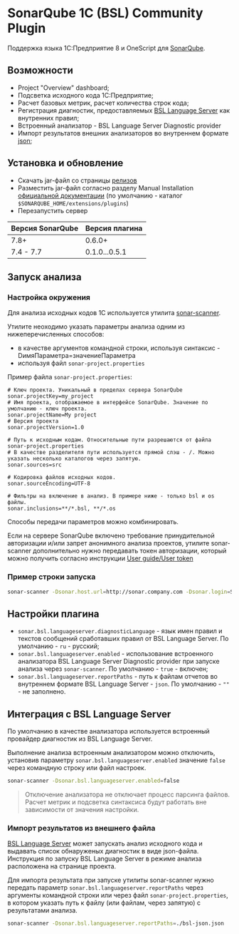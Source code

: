 # SonarQube 1C (BSL) Community Plugin

Поддержка языка 1С:Предприятие 8 и OneScript для [SonarQube](http://sonarqube.org).

## Возможности

* Project "Overview" dashboard;
* Подсветка исходного кода 1С:Предприятие;
* Расчет базовых метрик, расчет количества строк кода;
* Регистрация диагностик, предоставляемых [BSL Language Server](https://1c-syntax.github.io/bsl-language-server) как внутренних правил;
* Встроенный анализатор - BSL Language Server Diagnostic provider 
* Импорт результатов внешних анализаторов во внутреннем формате [json](https://1c-syntax.github.io/bsl-language-server/reporters/json.html);

## Установка и обновление

* Скачать jar-файл со страницы [релизов](https://github.com/1c-syntax/sonar-bsl-plugin-community/releases)
* Разместить jar-файл согласно разделу Manual Installation [официальной документации](https://docs.sonarqube.org/latest/setup/install-plugin/) (по умолчанию - каталог `$SONARQUBE_HOME/extensions/plugins`)
* Перезапустить сервер

Версия SonarQube | Версия плагина
-----------------|----------------
7.8+             | 0.6.0+
7.4 - 7.7        | 0.1.0...0.5.1

## Запуск анализа

### Настройка окружения

Для анализа исходных кодов 1С используется утилита [sonar-scanner](https://docs.sonarqube.org/display/SCAN/Analyzing+with+SonarQube+Scanner).

Утилите неоходимо указать параметры анализа одним из нижеперечисленных способов:
* в качестве аргументов командной строки, используя синтаксис -DимяПараметра=значениеПараметра
* используя файл `sonar-project.properties`

Пример файла `sonar-project.properties`:

```properties
# Ключ проекта. Уникальный в пределах сервера SonarQube
sonar.projectKey=my_project
# Имя проекта, отображаемое в интерфейсе SonarQube. Значение по умолчанию - ключ проекта.
sonar.projectName=My project
# Версия проекта
sonar.projectVersion=1.0
 
# Путь к исходным кодам. Относительные пути разрешаются от файла sonar-project.properties
# В качестве разделителя пути используется прямой слэш - /. Можно указать несколько каталогов через запятую.
sonar.sources=src
 
# Кодировка файлов исходных кодов.
sonar.sourceEncoding=UTF-8

# Фильтры на включение в анализ. В примере ниже - только bsl и os файлы.
sonar.inclusions=**/*.bsl, **/*.os
```

Способы передачи параметров можно комбинировать.

Если на сервере SonarQube включено требование принудительной авторизации и/или запрет анонимного анализа проектов, утилите sonar-scanner дополнительно нужно передавать токен авторизации, который можно получить согласно инструкции [User guide/User token](https://docs.sonarqube.org/latest/user-guide/user-token/)

### Пример строки запуска

```sh
sonar-scanner -Dsonar.host.url=http://sonar.company.com -Dsonar.login=SONAR_AUTH_TOKEN
```

## Настройки плагина

* `sonar.bsl.languageserver.diagnosticLanguage` - язык имен правил и текстов сообщений сработавших правил от BSL Language Server. По умолчанию - `ru` - русский;
* `sonar.bsl.languageserver.enabled` - использование встроенного анализатора BSL Language Server Diagnostic provider при запуске анализа через `sonar-scanner`. По умолчанию - `true` - включен;
* `sonar.bsl.languageserver.reportPaths` - путь к файлам отчетов во внутреннем формате BSL Language Server - `json`. По умолчанию - `""` - не заполнено.

## Интеграция с BSL Language Server

По умолчанию в качестве анализатора используется встроенный провайдер диагностик из BSL Language Server.

Выполнение анализа встроенным анализатором можно отключить, установив параметру `sonar.bsl.languageserver.enabled` значение `false` через командную строку или файл настроек.

```sh
sonar-scanner -Dsonar.bsl.languageserver.enabled=false
```

> Отключение анализатора не отключает процесс парсинга файлов. Расчет метрик и подсветка синтаксиса будут работать вне зависимости от значения настройки.

### Импорт результатов из внешнего файла

[BSL Language Server](https://github.com/1c-syntax/bsl-language-server) может запускать анализ исходного кода и выдавать список обнаруженых диагностик в виде json-файла. Инструкция по запуску BSL Language Server в режиме анализа расположена на странице проекта.

Для импорта результата при запуске утилиты sonar-scanner нужно передать параметр `sonar.bsl.languageserver.reportPaths` через аргументы командной строки или через файл `sonar-project.properties`, в котором указать путь к файлу (или файлам, через запятую) с результатами анализа.

```sh
sonar-scanner -Dsonar.bsl.languageserver.reportPaths=./bsl-json.json
```
